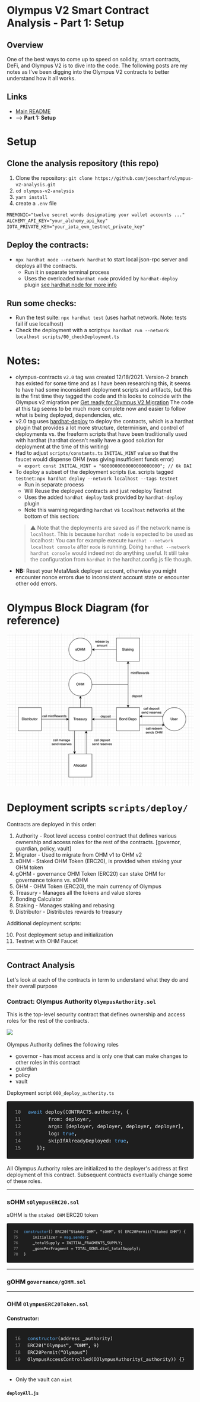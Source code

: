 # Olympus V2 Smart Contract Analysis - Part 1: Setup

## Overview
One of the best ways to come up to speed on solidity, smart contracts, DeFi, and Olympus V2 is to dive into the code. The following posts are my notes as I've been digging into the Olympus V2 contracts to better understand how it all works.

## Links
- [Main README](/README.md)
- --> **Part 1: Setup**

# Setup
## Clone the analysis repository (this repo)
1. Clone the repository: `git clone https://github.com/joescharf/olympus-v2-analysis.git`
2. `cd olympus-v2-analysis`
3. `yarn install`
4. create a `.env` file

```
MNEMONIC="twelve secret words designating your wallet accounts ..."
ALCHEMY_API_KEY="your_alchemy_api_key"
IOTA_PRIVATE_KEY="your_iota_evm_testnet_private_key"
```

## Deploy the contracts:
- `npx hardhat node --network hardhat` to start local json-rpc server and deploys all the contracts.
  - Run it in separate terminal process 
  - Uses the overloaded `hardhat node` provided by `hardhat-deploy` plugin [see hardhat node for more info](https://github.com/wighawag/hardhat-deploy/tree/master#2-hardhat-node)

## Run some checks:
- Run the test suite: `npx hardhat test` (uses harhat network. Note: tests fail if use localhost)
- Check the deployment with a script`npx hardhat run --network localhost scripts/00_checkDeployment.ts`





# Notes:
- olympus-contracts `v2.0` tag was created 12/18/2021. Version-2 branch has existed for some time and as I have been researching this, it seems to have had some inconsistent deployment scripts and artifacts, but this is the first time they tagged the code and this looks to coincide with the Olympus v2 migration per [Get ready for Olympus V2 Migration](https://olympusdao.medium.com/get-ready-for-olympus-v2-migration-360764a61168) The code at this tag seems to be much more complete now and easier to follow what is being deployed, dependencies, etc. 
- v2.0 tag uses [hardhat-deploy](https://github.com/wighawag/hardhat-deploy/tree/master) to deploy the contracts, which is a hardhat plugin that provides a lot more structure, determinism, and control of deployments vs. the freeform scripts that have been traditionally used with hardhat (hardhat doesn't really have a good solution for deployment at the time of this writing)
- Had to adjust `scripts/constants.ts` `INITIAL_MINT` value so that the faucet would dispense OHM (was giving insufficient funds error)
  - `export const INITIAL_MINT = "6000000000000000000000"; // 6k DAI`
- To deploy a subset of the deployment scripts (i.e. scripts tagged `testnet`: `npx hardhat deploy --network localhost --tags testnet` 
  - Run in separate process
  - Will Reuse the deployed contracts and just redeploy Testnet
  - Uses the added `hardhat deploy` task provided by `hardhat-deploy` plugin
  - Note this warning regarding `hardhat` vs `localhost` networks at the bottom of this section:
  > :warning: Note that the deployments are saved as if the network name is `localhost`. This is because `hardhat node` is expected to be used as localhost: You can for example execute `hardhat --network localhost console` after `node` is running. Doing `hardhat --network hardhat console` would indeed not do anything useful. It still take the configuration from `hardhat` in the hardhat.config.js file though.
- **NB:** Reset your MetaMask deployer account, otherwise you might encounter nonce errors due to inconsistent account state or encounter other odd errors.

# Olympus Block Diagram (for reference)
![Olympus Block Diagram](./img/OlympusHowItAllWorks.png)


# Deployment scripts `scripts/deploy/`

Contracts are deployed in this order:

1. Authority - Root level access control contract that defines various ownership and access roles for the rest of the contracts. [governor, guardian, policy, vault]
2. Migrator - Used to migrate from OHM v1 to OHM v2
3. sOHM - Staked OHM Token (ERC20), is provided when staking your OHM token
4. gOHM - governance OHM Token (ERC20) can stake OHM for governance tokens vs. sOHM
5. OHM - OHM Token (ERC20), the main currency of Olympus
6. Treasury - Manages all the tokens and value stores
7. Bonding Calculator
8. Staking - Manages staking and rebasing
9. Distributor - Distributes rewards to treasury

Additional deployment scripts:

10. Post deployment setup and initialization
11. Testnet with OHM Faucet

---
## Contract Analysis

Let's look at each of the contracts in term to understand what they do and their overall purpose

### Contract: Olympus Authority `OlympusAuthority.sol`

This is the top-level security contract that defines ownership and access roles for the rest of the contracts. 

![](./public/img/OlympusAuthorityConstructor.png)

  Olympus Authority defines the following roles
  
  - governor - has most access and is only one that can make changes to other roles in this contract
  - guardian
  - policy
  - vault

Deployment script `000_deploy_authority.ts`

![](./img/OlympusAuthorityDeployment.png)

All Olympus Authority roles are initialized to the deployer's address at first deployment of this contract. Subsequent contracts eventually change some of these roles.

---

### sOHM `sOlympusERC20.sol`

sOHM is the `staked OHM` ERC20 token 

![](./img/StakedOHMConstructor.png)

---

### gOHM `governance/gOHM.sol`

---


### OHM `OlympusERC20Token.sol`

#### Constructor:
![](./img/OHMConstructor.png)

- Only the vault can `mint`

#### `deployAll.js`

